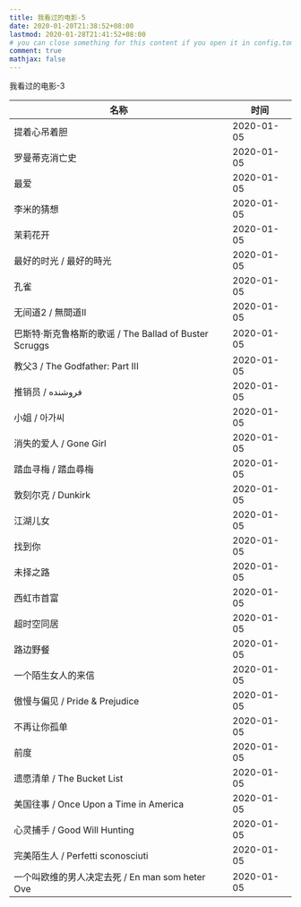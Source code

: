 ```yaml
---
title: 我看过的电影-5
date: 2020-01-20T21:38:52+08:00
lastmod: 2020-01-28T21:41:52+08:00
# you can close something for this content if you open it in config.toml.
comment: true
mathjax: false
---
```


我看过的电影-3


| 名称                                                   | 时间       |
| ------------------------------------------------------ | ---------- |
| 提着心吊着胆                                           | 2020-01-05 |
| 罗曼蒂克消亡史                                         | 2020-01-05 |
| 最爱                                                   | 2020-01-05 |
| 李米的猜想                                             | 2020-01-05 |
| 茉莉花开                                               | 2020-01-05 |
| 最好的时光 / 最好的時光                                | 2020-01-05 |
| 孔雀                                                   | 2020-01-05 |
| 无间道2 / 無間道II                                     | 2020-01-05 |
| 巴斯特·斯克鲁格斯的歌谣 / The Ballad of Buster Scruggs | 2020-01-05 |
| 教父3 / The Godfather: Part III                        | 2020-01-05 |
| 推销员 / فروشنده                                       | 2020-01-05 |
| 小姐 / 아가씨                                          | 2020-01-05 |
| 消失的爱人 / Gone Girl                                 | 2020-01-05 |
| 踏血寻梅 / 踏血尋梅                                    | 2020-01-05 |
| 敦刻尔克 / Dunkirk                                     | 2020-01-05 |
| 江湖儿女                                               | 2020-01-05 |
| 找到你                                                 | 2020-01-05 |
| 未择之路                                               | 2020-01-05 |
| 西虹市首富                                             | 2020-01-05 |
| 超时空同居                                             | 2020-01-05 |
| 路边野餐                                               | 2020-01-05 |
| 一个陌生女人的来信                                     | 2020-01-05 |
| 傲慢与偏见 / Pride & Prejudice                         | 2020-01-05 |
| 不再让你孤单                                           | 2020-01-05 |
| 前度                                                   | 2020-01-05 |
| 遗愿清单 / The Bucket List                             | 2020-01-05 |
| 美国往事 / Once Upon a Time in America                 | 2020-01-05 |
| 心灵捕手 / Good Will Hunting                           | 2020-01-05 |
| 完美陌生人 / Perfetti sconosciuti                      | 2020-01-05 |
| 一个叫欧维的男人决定去死 / En man som heter Ove        | 2020-01-05 |
